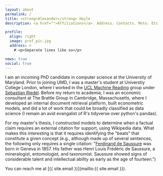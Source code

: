 ```yaml
---
layout: about
permalink: /
title: <strong>Alexander</strong> Hoyle
description: <a href="">Affiliations</a>. Address. Contacts. Moto. Etc.

profile:
  align: right
  image: prof_pic.jpg
  address: >
    # <p>Separate lines like so</p>

news: true
social: true
---
```


I am an incoming PhD candidate in computer science at the University of Maryland. Prior to joining UMD, I was a master's student at Universtiy College London, where I worked in the [UCL Machine Reading](http://mr.cs.ucl.ac.uk/) group under [Sebastian Riedel](http://www.riedelcastro.org). Before my return to academia, I was an economic consultant at The Brattle Group in Cambridge, Massachusetts, where I developed an internal document retrieval platform, built econometric models, and did a lot of work that could be broadly classified as data science (I remain an avid evangalist of R's tidyverse over python's pandas).

For my master's thesis, I constructed models to determine when a factual claim requires an external citation for support, using Wikipedia data. What makes this interesting is that it requires identifying the "beats" that constitute a given concept (e.g., although made up of several sentences, the following only requires a single citation: "[Ferdinand de Saussure](https://en.wikipedia.org/wiki/Ferdinand_de_Saussure) was born in Geneva in 1857. His father was Henri Louis Frédéric de Saussure, a mineralogist, entomologist, and taxonomist. Saussure showed signs of considerable talent and intellectual ability as early as the age of fourteen.") 

You can reach me at [{{ site.email }}](mailto:{{ site.email }}).
